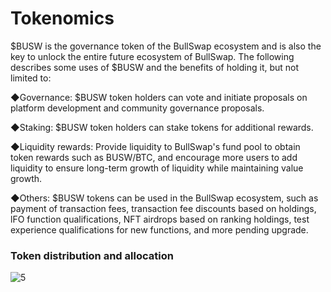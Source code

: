    #     Tokenomics


$BUSW is the governance token of the BullSwap ecosystem and is also the key to unlock the entire future ecosystem of BullSwap. The following describes some uses of $BUSW and the benefits of holding it, but not limited to:

◆Governance: $BUSW token holders can vote and initiate proposals on platform development and community governance proposals.

◆Staking: $BUSW token holders can stake tokens for additional rewards.

◆Liquidity rewards: Provide liquidity to BullSwap's fund pool to obtain token rewards such as BUSW/BTC, and encourage more users to add liquidity to ensure long-term growth of liquidity while maintaining value growth.

◆Others: $BUSW tokens can be used in the BullSwap ecosystem, such as payment of transaction fees, transaction fee discounts based on holdings, lFO function qualifications, NFT airdrops based on ranking holdings, test experience qualifications for new functions, and more pending upgrade.


   ### Token distribution and allocation

   ![5](https://pbs.twimg.com/media/Fxz0zZMagAAVSLW?format=jpg&name=medium)
